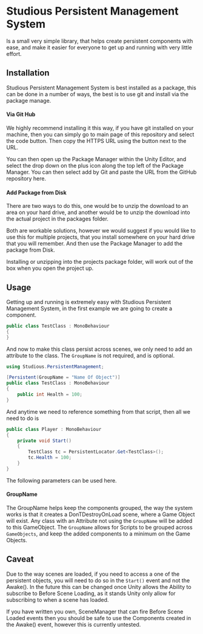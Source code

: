 
# Studious Persistent Management System

Is a small very simple library, that helps create persistent components with ease, and make it easier for everyone to get up and running with very little effort.

## Installation

Studious Persistent Management System is best installed as a package, this can be done in a number of ways, the best is to use git and install via the package manage.

#### **Via Git Hub** 

We highly recommend installing it this way, if you have git installed on your machine, then you can simply go to main page of this repository and select the code button. Then copy the HTTPS URL using the button next to the URL.

You can then open up the Package Manager within the Unity Editor, and select the drop down on the plus icon along the top left of the Package Manager. You can then select add by Git and paste the URL from the GitHub repository here.

#### **Add Package from Disk** 

There are two ways to do this, one would be to unzip the download to an area on your hard drive, and another would be to unzip the download into the actual project in the packages folder.

Both are workable solutions, however we would suggest if you would like to use this for multiple projects, that you install somewhere on your hard drive that you will remember. And then use the Package Manager to add the package from Disk.

Installing or unzipping into the projects package folder, will work out of the box when you open the project up.

## Usage

Getting up and running is extremely easy with Studious Persistent Management System, in the first example we are going to create a component.

```CS
public class TestClass : MonoBehaviour
{
}
```

And now to make this class persist across scenes, we only need to add an attribute to the class. The `GroupName` is not required, and is optional.

```CS
using Studious.PersistentManagement;

[Persistent(GroupName = "Name Of Object")]
public class TestClass : MonoBehaviour
{
    public int Health = 100;
}
```

And anytime we need to reference something from that script, then all we need to do is

```CS
public class Player : MonoBehaviour
{
    private void Start()
    {
        TestClass tc = PersistentLocator.Get<TestClass>();
        tc.Health = 100;
    }
}
```

The following parameters can be used here.

#### **GroupName**

The GroupName helps keep the components grouped, the way the system works is that it creates a DonTDestroyOnLoad scene, where a Game Object will exist. Any class with an Attribute not using the `GroupName` 
will be added to this GameObject. The `GroupName` allows for Scripts to be grouped across `GameObjects`, and keep the added components to a minimum on the Game Objects.

## Caveat

Due to the way scenes are loaded, if you need to access a one of the persistent objects, you will need to do so in the `Start()` event and not the Awake(). In the future this can be changed once Unity allows the Ability to subscribe to Before Scene Loading, as it stands Unity only allow for subscribing to when a scene has loaded.

If you have written you own, SceneManager that can fire Before Scene Loaded events then you should be safe to use the Components created in the Awake() event, however this is currently untested.
